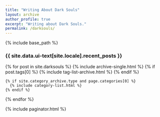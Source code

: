 ```yaml
---
title: "Writing About Dark Souls"
layout: archive
author_profile: true
excerpt: "Writing about Dark Souls."
permalink: /darksouls/
---
```


{% include base_path %}

<h3 class="archive__subtitle">{{ site.data.ui-text[site.locale].recent_posts }}</h3>

{% for post in site.darksouls %}
  {% include archive-single.html %}
  {% if post.tags[0] %}
    {% include tag-list-archive.html %}
  {% endif %}

	{% if site.category_archive.type and page.categories[0] %}
	  {% include category-list.html %}
	{% endif %}
{% endfor %}

{% include paginator.html %}